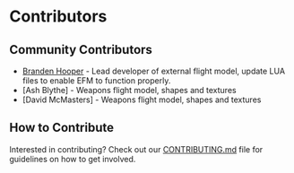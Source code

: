 # Contributors

## Community Contributors
 - [Branden Hooper](https://github.com/bhoop19) - Lead developer of external flight model, update LUA files to enable EFM to function properly.
 - [Ash Blythe] - Weapons flight model, shapes and textures
 - [David McMasters] - Weapons flight model, shapes and textures
 
 
## How to Contribute
Interested in contributing? Check out our [CONTRIBUTING.md](CONTRIBUTING.md) file for guidelines on how to get involved.